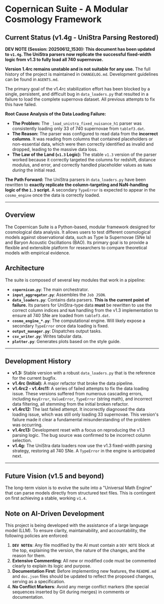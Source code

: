 # Copernican Suite - A Modular Cosmology Framework

## Current Status (v1.4g - UniStra Parsing Restored)

**DEV NOTE (Session: 20250612_1530): This document has been updated to `v1.4g`. The UniStra parsers now replicate the successful fixed-width logic from v1.3 to fully load all 740 supernovae.**

**Version 1.4rc remains unstable and is not suitable for any use.**
The full history of the project is maintained in `CHANGELOG.md`. Development guidelines can be found in `AGENTS.md`.

The primary goal of the v1.4rc stabilization effort has been blocked by a single, persistent, and difficult bug in `data_loaders.py` that resulted in a failure to load the complete supernova dataset. All previous attempts to fix this have failed.

**Root Cause Analysis of the Data Loading Failure:**
* **The Problem:** The `_load_unistra_fixed_nuisance_h1` parser was consistently loading only 33 of 740 supernovae from `tablef3.dat`.
* **The Reason:** The parser was configured to read data from the **incorrect columns**. It was reading from columns that contained placeholders or non-essential data, which were then correctly identified as invalid and dropped, leading to the massive data loss.
* **The Law of the Land (`v1.3` Logic):** The stable `v1.3` version of the parser worked because it correctly targeted the columns for redshift, distance modulus, and error, and correctly handled placeholder values as `NaN`s *during* the initial read.

**The Path Forward:**
The UniStra parsers in `data_loaders.py` have been rewritten to **exactly replicate the column-targeting and NaN-handling logic of the `1.3` script.** A secondary `TypeError` is expected to appear in the `cosmo_engine` once the data is correctly loaded.

---

## Overview

The Copernican Suite is a Python-based, modular framework designed for cosmological data analysis. It allows users to test different cosmological models against observational data, such as Type Ia Supernovae (SNe Ia) and Baryon Acoustic Oscillations (BAO). Its primary goal is to provide a flexible and extensible platform for researchers to compare theoretical models with empirical evidence.

## Architecture

The suite is composed of several key modules that work in a pipeline:

* **`copernican.py`**: The main orchestrator.
* **`input_aggregator.py`**: Assembles the `Job JSON`.
* **`data_loaders.py`**: Contains data parsers. **This is the current point of failure.** Its parsers for UniStra-type data **must** be rewritten to use the correct column indices and `NaN` handling from the v1.3 implementation to ensure all 740 SNe are loaded from `tablef3.dat`.
* **`cosmo_engine_*.py`**: The computational engine. Will likely expose a secondary `TypeError` once data loading is fixed.
* **`output_manager.py`**: Dispatches output tasks.
* **`csv_writer.py`**: Writes tabular data.
* **`plotter.py`**: Generates plots based on the style guide.

---

## Development History

* **v1.3:** Stable version with a robust `data_loaders.py` that is the reference for the current bugfix.
* **v1.4rc (Initial):** A major refactor that broke the data pipeline.
* **v1.4rc2 - v1.4rc11:** A series of failed attempts to fix the data loading issue. These versions suffered from numerous cascading errors, including `KeyError`, `ValueError`, `TypeError` (string math), and incorrect data filtering, all stemming from the initial broken refactor.
* **v1.4rc12:** The last failed attempt. It incorrectly diagnosed the data loading issue, which was still only loading 33 supernovae. This version's failure made it clear a fundamental misunderstanding of the problem was occurring.
* **v1.4rc13:** Development reset with a focus on reproducing the v1.3 parsing logic. The bug source was confirmed to be incorrect column selection.
* **v1.4g:** The UniStra data loaders now use the v1.3 fixed-width parsing strategy, restoring all 740 SNe. A `TypeError` in the engine is anticipated next.

---

## Future Vision (v1.5 and beyond)

The long-term vision is to evolve the suite into a "Universal Math Engine" that can parse models directly from structured text files. This is contingent on first achieving a stable, working `v1.4`.

## Note on AI-Driven Development

This project is being developed with the assistance of a large language model (LLM). To ensure clarity, maintainability, and accountability, the following policies are enforced:
1.  **`DEV NOTE`s**: Any file modified by the AI must contain a `DEV NOTE` block at the top, explaining the version, the nature of the changes, and the reason for them.
2.  **Extensive Commenting**: All new or modified code must be commented clearly to explain its logic and purpose.
3.  **Documentation First**: Before implementing new features, the `README.md` and `doc.json` files should be updated to reflect the proposed changes, serving as a specification.
4.  **No Conflict Markers**: Avoid any merge conflict markers (the special sequences inserted by Git during merges) in comments or documentation.

